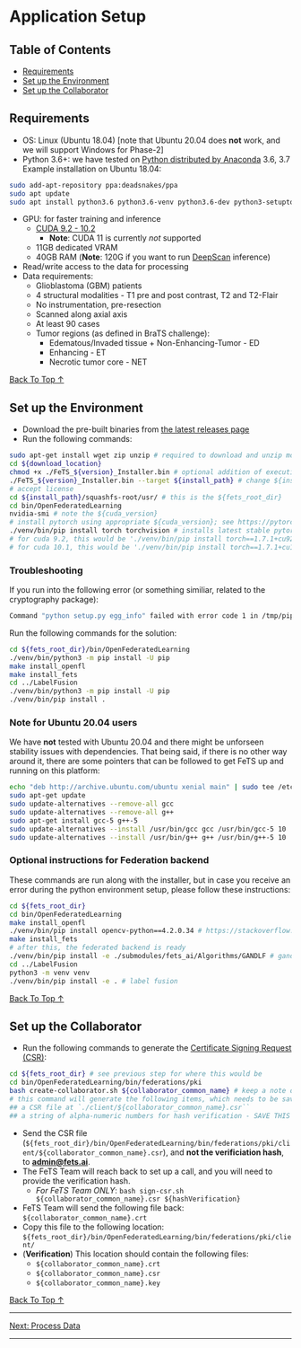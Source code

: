 # Application Setup

## Table of Contents
- [Requirements](#requirements)
- [Set up the Environment](#set-up-the-environment)
- [Set up the Collaborator](#set-up-the-collaborator)

## Requirements

- OS: Linux (Ubuntu 18.04) [note that Ubuntu 20.04 does **not** work, and we will support Windows for Phase-2]
- Python 3.6+: we have tested on [Python distributed by Anaconda](https://www.anaconda.com/products/individual) 3.6, 3.7
Example installation on Ubuntu 18.04:
```bash
sudo add-apt-repository ppa:deadsnakes/ppa
sudo apt update
sudo apt install python3.6 python3.6-venv python3.6-dev python3-setuptools
```
- GPU: for faster training and inference
  - [CUDA 9.2 - 10.2](https://developer.nvidia.com/cuda-toolkit)
    - **Note**: CUDA 11 is currently _not_ supported
  - 11GB dedicated VRAM
  - 40GB RAM (**Note**: 120G if you want to run [DeepScan](https://doi.org/10.1007/978-3-030-11726-9_40) inference)
- Read/write access to the data for processing
- Data requirements: 
  - Glioblastoma (GBM) patients
  - 4 structural modalities - T1 pre and post contrast, T2 and T2-Flair
  - No instrumentation, pre-resection
  - Scanned along axial axis
  - At least 90 cases
  - Tumor regions (as defined in BraTS challenge):
    -	Edematous/Invaded tissue + Non-Enhancing-Tumor - ED
    - Enhancing - ET
    - Necrotic tumor core - NET

[Back To Top &uarr;](#table-of-contents)

## Set up the Environment

- Download the pre-built binaries from [the latest releases page](https://github.com/FETS-AI/Front-End/releases)
- Run the following commands:
```bash
sudo apt-get install wget zip unzip # required to download and unzip model weights
cd ${download_location}
chmod +x ./FeTS_${version}_Installer.bin # optional addition of execution permission
./FeTS_${version}_Installer.bin --target ${install_path} # change ${install_path} to appropriate location
# accept license
cd ${install_path}/squashfs-root/usr/ # this is the ${fets_root_dir}
cd bin/OpenFederatedLearning
nvidia-smi # note the ${cuda_version}
# install pytorch using appropriate ${cuda_version}; see https://pytorch.org/get-started/locally/
./venv/bin/pip install torch torchvision # installs latest stable pytorch using CUDA 10.2 (we have tested with 1.7.1 with cuda-10.2)
# for cuda 9.2, this would be './venv/bin/pip install torch==1.7.1+cu92 torchvision==0.8.2+cu92 torchaudio==0.7.2 -f https://download.pytorch.org/whl/torch_stable.html'
# for cuda 10.1, this would be './venv/bin/pip install torch==1.7.1+cu101 torchvision==0.8.2+cu101 torchaudio==0.7.2 -f https://download.pytorch.org/whl/torch_stable.html'
```
### Troubleshooting

If you run into the following error (or something similiar, related to the cryptography package):
```bash
Command "python setup.py egg_info" failed with error code 1 in /tmp/pip-build-m0u0eez3/cryptography/
```
Run the following commands for the solution:
```bash
cd ${fets_root_dir}/bin/OpenFederatedLearning
./venv/bin/python3 -m pip install -U pip
make install_openfl
make install_fets
cd ../LabelFusion
./venv/bin/python3 -m pip install -U pip
./venv/bin/pip install .
```
### Note for Ubuntu 20.04 users

We have **not** tested with Ubuntu 20.04 and there might be unforseen stability issues with dependencies. That being said, if there is no other way around it, there are some pointers that can be followed to get FeTS up and running on this platform:

```bash
echo "deb http://archive.ubuntu.com/ubuntu xenial main" | sudo tee /etc/apt/sources.list.d/xenial.list
sudo apt-get update
sudo update-alternatives --remove-all gcc
sudo update-alternatives --remove-all g++
sudo apt-get install gcc-5 g++-5
sudo update-alternatives --install /usr/bin/gcc gcc /usr/bin/gcc-5 10
sudo update-alternatives --install /usr/bin/g++ g++ /usr/bin/g++-5 10
```

### Optional instructions for Federation backend

These commands are run along with the installer, but in case you receive an error during the python environment setup, please follow these instructions:
```bash
cd ${fets_root_dir}
cd bin/OpenFederatedLearning
make install_openfl 
./venv/bin/pip install opencv-python==4.2.0.34 # https://stackoverflow.com/a/63669919/1228757
make install_fets
# after this, the federated backend is ready
./venv/bin/pip install -e ./submodules/fets_ai/Algorithms/GANDLF # gandlf
cd ../LabelFusion
python3 -m venv venv
./venv/bin/pip install -e . # label fusion
```

[Back To Top &uarr;](#table-of-contents)

## Set up the Collaborator

- Run the following commands to generate the [Certificate Signing Request (CSR)](https://en.wikipedia.org/wiki/Certificate_signing_request):
```bash
cd ${fets_root_dir} # see previous step for where this would be
cd bin/OpenFederatedLearning/bin/federations/pki
bash create-collaborator.sh ${collaborator_common_name} # keep a note of the ${collaborator_common_name}, as it will be used for authentication and to send/receive jobs to/from the aggregator at UPenn
# this command will generate the following items, which needs to be saved for collaborator verification:
## a CSR file at `./client/${collaborator_common_name}.csr``
## a string of alpha-numeric numbers for hash verification - SAVE THIS FOR VERIFICATION!!
```

- Send the CSR file (`${fets_root_dir}/bin/OpenFederatedLearning/bin/federations/pki/client/${collaborator_common_name}.csr`), and **not the verificiation hash**, to **admin@fets.ai**.
- The FeTS Team will reach back to set up a call, and you will need to provide the verification hash.
  - *For FeTS Team ONLY*: `bash sign-csr.sh ${collaborator_common_name}.csr ${hashVerification}`
- FeTS Team will send the following file back: `${collaborator_common_name}.crt`
- Copy this file to the following location: `${fets_root_dir}/bin/OpenFederatedLearning/bin/federations/pki/client/`
- (**Verification**) This location should contain the following files:
  - `${collaborator_common_name}.crt`
  - `${collaborator_common_name}.csr`
  - `${collaborator_common_name}.key`

[Back To Top &uarr;](#table-of-contents)

---
[Next: Process Data](./process_data.md)

---
